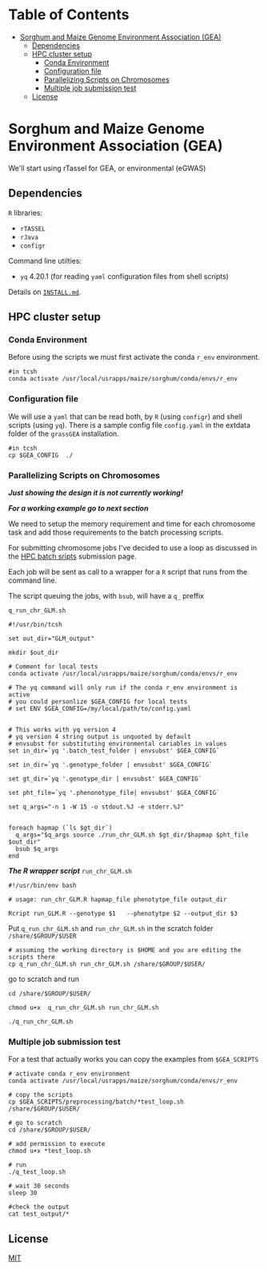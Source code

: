Table of Contents
=================

* [Sorghum and Maize Genome Environment Association (GEA)](#sorghum-and-maize-genome-environment-association-gea)
   * [Dependencies](#dependencies)
   * [HPC cluster setup](#hpc-cluster-setup)
      * [Conda Environment](#conda-environment)
      * [Configuration file](#configuration-file)
      * [Parallelizing Scripts on Chromosomes](#parallelizing-scripts-on-chromosomes)
      * [Multiple job submission test](#multiple-job-submission-test)
   * [License](#license)

Sorghum and Maize Genome Environment Association (GEA) 
==============

We'll start using rTassel for GEA, or environmental (eGWAS)

## Dependencies

`R` libraries:

  - `rTASSEL`
  - `rJava` 
  - `configr`

Command line utilties:

  - `yq` 4.20.1 (for reading `yaml` configuration files from shell scripts)
  
Details on [`INSTALL.md`](https://github.com/sawers-rellan-labs/grassGEA/blob/master/INSTALL.md).

## HPC cluster setup

### Conda Environment

Before using the scripts we must first activate the conda `r_env` environment.

```{bash}
#in tcsh
conda activate /usr/local/usrapps/maize/sorghum/conda/envs/r_env
```

### Configuration file
We will use a `yaml` that can be read both, by `R` (using `configr`) and shell scripts (using `yq`).
There is a sample config file `config.yaml` in the extdata folder of the `grassGEA` installation.  

```{bash}
#in tcsh
cp $GEA_CONFIG  ./
```

### Parallelizing Scripts on Chromosomes 

***Just showing the design it is not currently working!***

***For a working example go to next section***

We need to setup the memory requirement and time for each chromosome task
and add those requirements to the batch processing scripts.

For submitting chromosome jobs I've decided to use a loop
as discussed in the [HPC batch sripts](https://projects.ncsu.edu/hpc/Documents/lsf_scripts.php) submission page.

Each job will be sent as call to a wrapper for a `R` script that runs from the command line.

The script queuing the jobs, with `bsub`, will have a `q_` preffix

`q_run_chr_GLM.sh`

```{bash}
#!/usr/bin/tcsh

set out_dir="GLM_output"

mkdir $out_dir

# Comment for local tests
conda activate /usr/local/usrapps/maize/sorghum/conda/envs/r_env

# The yq command will only run if the conda r_env environment is active
# you could personlize $GEA_CONFIG for local tests
# set ENV $GEA_CONFIG=/my/local/path/to/config.yaml


# This works with yq version 4
# yq version 4 string output is unquoted by default
# envsubst for substituting environmental cariables in values
set in_dir=`yq '.batch_test_folder | envsubst' $GEA_CONFIG`

set in_dir=`yq '.genotype_folder | envsubst' $GEA_CONFIG`

set gt_dir=`yq '.genotype_dir | envsubst' $GEA_CONFIG`

set pht_file=`yq '.phenonotype_file| envsubst' $GEA_CONFIG`

set q_args="-n 1 -W 15 -o stdout.%J -e stderr.%J"


foreach hapmap (`ls $gt_dir`)
  q_args="$q_args source ./run_chr_GLM.sh $gt_dir/$hapmap $pht_file $out_dir"
  bsub $q_args
end
```
***The R wrapper script***
`run_chr_GLM.sh`

```{bash}
#!/usr/bin/env bash

# usage: run_chr_GLM.R hapmap_file phenotytpe_file output_dir

Rcript run_GLM.R --genotype $1   --phenotytpe $2 --output_dir $3

```


Put `q_run_chr_GLM.sh` and `run_chr_GLM.sh` in the scratch folder `/share/$GROUP/$USER`

```{bash}
# assuming the working directory is $HOME and you are editing the scripts there
cp q_run_chr_GLM.sh run_chr_GLM.sh /share/$GROUP/$USER/
```

go to scratch and run

```{bash}
cd /share/$GROUP/$USER/

chmod u+x  q_run_chr_GLM.sh run_chr_GLM.sh

./q_run_chr_GLM.sh
```

### Multiple job submission test

For a test that actually works you can copy the examples from `$GEA_SCRIPTS`

```{bash}
# activate conda r_env environment
conda activate /usr/local/usrapps/maize/sorghum/conda/envs/r_env

# copy the scripts
cp $GEA_SCRIPTS/preprocessing/batch/*test_loop.sh  /share/$GROUP/$USER/

# go to scratch
cd /share/$GROUP/$USER/

# add permission to execute
chmod u+x *test_loop.sh 

# run
./q_test_loop.sh

# wait 30 seconds
sleep 30

#check the output
cat test_output/*

```

## License
[MIT](https://choosealicense.com/licenses/mit/)
